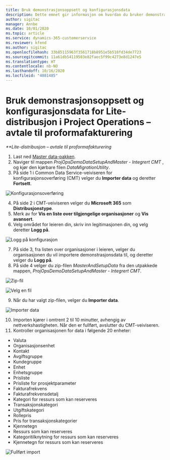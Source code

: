 ```yaml
---
title: Bruk demonstrasjonsoppsett og konfigurasjonsdata
description: Dette emnet gir informasjon om hvordan du bruker demonstrasjonsoppsett og konfigurasjonsdata for Project Operations.
author: sigitac
manager: Annbe
ms.date: 10/01/2020
ms.topic: article
ms.service: dynamics-365-customerservice
ms.reviewer: kfend
ms.author: sigitac
ms.openlocfilehash: 33b85115963f3561718b8951e5b518fd34de7723
ms.sourcegitcommit: 11a61db54119503e82faec5f99c4273e8d1247e5
ms.translationtype: HT
ms.contentlocale: nb-NO
ms.lasthandoff: 10/16/2020
ms.locfileid: "4081485"
---
```

# <a name="apply-demo-setup-and-configuration-data-for-project-operations-lite-deployment---deal-to-proforma-invoicing"></a>Bruk demonstrasjonsoppsett og konfigurasjonsdata for Lite-distribusjon i Project Operations – avtale til proformafakturering

_**Lite-distribusjon – avtale til proformafakturering_

1. Last ned [Master data-pakken](https://download.microsoft.com/download/3/4/1/341bf279-a64f-4baa-af31-ce624859b518/ProjOpsSampleSetupData%20-%20CE%20only%20CMT.zip). 
2. Naviger til mappen *ProjOpsDemoDataSetupAndMaster - Integrert CMT* , og kjør den kjørbare filen *DataMigrationUtility*.
3. På side 1 i Common Data Service-veiviseren for konfigurasjonsoverføring (CMT) velger du **Importer data** og deretter **Fortsett**.

![Konfigurasjonsoverføring](./media/1ConfigurationMigration.png)

4. På side 2 i CMT-veiviseren velger du **Microsoft 365** som **Distribusjonstype**.
5. Merk av for **Vis en liste over tilgjengelige organisasjoner** og **Vis avansert**.
6. Velg området for leieren din, skriv inn legitimasjonen din, og velg deretter **Logg på**.

![Logg på konfigurasjon](./media/2ConfigurationSignin.png)

7. På side 3, fra listen over organisasjoner i leieren, velger du organisasjonen du vil importere demonstrasjonsdata til, og deretter velger du **Logg på**.
8. På side 4 velger du zip-filen *MasterAndSetupData* fra den utpakkede mappen, *ProjOpsDemoDataSetupAndMaster - Integrert CMT*.

![Zip-fil](./media/3ZipFile.png)

![Velg en fil](./media/4SelectAFile.png)

9. Når du har valgt zip-filen, velger du **Importer data**.

![Importer data](./media/5ImportData.png)

10. Importen kjører i omtrent 2 til 10 minutter, avhengig av nettverkshastigheten. Når den er fullført, avslutter du CMT-veiviseren. 
11. Kontroller organisasjonen for data i følgende 20 enheter:

- Valuta
- Organisasjonsenhet
- Kontakt
- Avgiftsgruppe
- Kundegruppe
- Enhet
- Enhetsgruppe
- Prisliste
- Prisliste for prosjektparameter
- Fakturafrekvens
- Fakturafrekvensdetalj
- Kategori for ressurs som kan reserveres
- Transaksjonskategori
- Utgiftskategori
- Rollepris
- Pris for transaksjonskategorier
- Kjennetegn
- Ressurs som kan reserveres
- Kategoritilknytning for ressurs som kan reserveres
- Kjennetegn for ressurs som kan reserveres

![Fullført import](./media/6CompleteImport.png)
